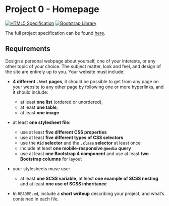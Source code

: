 # Project 0 - Homepage

[![HTML5 Specification](https://img.shields.io/badge/specification-HTML5-E54C21.svg)](https://developer.mozilla.org/en-US/docs/Web/Guide/HTML/HTML5)
[![Bootstrap Library](https://img.shields.io/badge/library-Bootstrap-8E44AD.svg)](http://getbootstrap.com/)

The full project specification can be found [here](https://cs50.github.io/web/projects/0).

## Requirements

Design a personal webpage about yourself, one of your interests, or any other topic of your choice. The subject matter, look and feel, and design of the site are entirely up to you.
Your website must include:

- **4 different `.html` pages**, it should be possible to get from any page on your website to any other page by following one or more hyperlinks, and it should include:
	- at least **one list** (ordered or unordered),
	- at least **one table**,
	- at least **one image**

- at least **one stylesheet file**:
	- use at least **five different CSS properties**
	- use at least **five different types of CSS selectors**
	- use the **`#id` selector** and the **`.class` selector** at least once
	- include at least **one mobile-responsive `@media` query**
	- use at least **one Bootstrap 4 component** and use at least **two Bootstrap columns** for layout

- your stylesheets muse use:
	- at least **one SCSS variable**, at least **one example of SCSS nesting** and at least **one use of SCSS inheritance**

- In `README.md`, include a **short writeup** describing your project, and what’s contained in each file.
